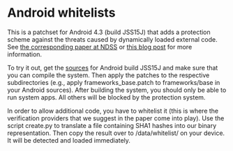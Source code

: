 Android whitelists
==================

This is a patchset for Android 4.3 (build JSS15J) that adds a protection scheme
against the threats caused by dynamically loaded external code. See [the
corresponding paper at
NDSS](http://seclab.cs.ucsb.edu/media/uploads/papers/2014_ndss_android-remote-code-execution.pdf)
or [this blog
post](http://blog.iseclab.org/2014/03/06/execute-this-looking-at-code-loading-techniques-in-android/)
for more information.

To try it out, get the
[sources](https://source.android.com/source/building.html) for Android build
JSS15J and make sure that you can compile the system. Then apply the patches
to the respective subdirectories (e.g., apply frameworks\_base.patch to
frameworks/base in your Android sources). After building the system, you should
only be able to run system apps. All others will be blocked by the protection
system.

In order to allow additional code, you have to whitelist it (this is where the
verification providers that we suggest in the paper come into play). Use the
script create.py to translate a file containing SHA1 hashes into our binary
representation. Then copy the result over to /data/whitelist/ on your device. It
will be detected and loaded immediately.
